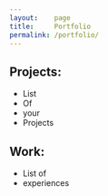 ```yaml
---
layout:    page
title:     Portfolio
permalink: /portfolio/
---
```


## Projects:

* List
* Of
* your
* Projects

## Work:

* List of
* experiences
